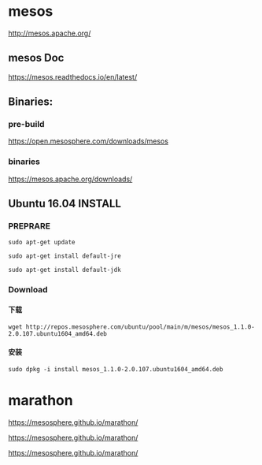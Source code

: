 # mesos
http://mesos.apache.org/

## mesos Doc


https://mesos.readthedocs.io/en/latest/

## Binaries:

### pre-build
https://open.mesosphere.com/downloads/mesos

### binaries
https://mesos.apache.org/downloads/


## Ubuntu 16.04 INSTALL

###  PREPRARE


```
sudo apt-get update

sudo apt-get install default-jre

sudo apt-get install default-jdk

```

###  Download 

#### 下载
```
wget http://repos.mesosphere.com/ubuntu/pool/main/m/mesos/mesos_1.1.0-2.0.107.ubuntu1604_amd64.deb
```
#### 安装

```
sudo dpkg -i install mesos_1.1.0-2.0.107.ubuntu1604_amd64.deb
```





#  marathon

https://mesosphere.github.io/marathon/

https://mesosphere.github.io/marathon/

https://mesosphere.github.io/marathon/




